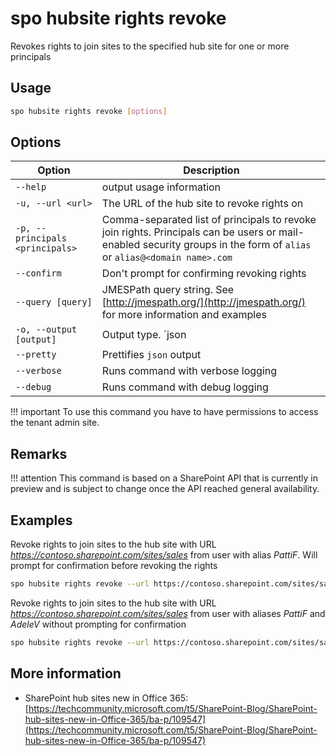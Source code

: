 # spo hubsite rights revoke

Revokes rights to join sites to the specified hub site for one or more principals

## Usage

```sh
spo hubsite rights revoke [options]
```

## Options

Option|Description
------|-----------
`--help`|output usage information
`-u, --url <url>`|The URL of the hub site to revoke rights on
`-p, --principals <principals>`|Comma-separated list of principals to revoke join rights. Principals can be users or mail-enabled security groups in the form of `alias` or `alias@<domain name>.com`
`--confirm`|Don't prompt for confirming revoking rights
`--query [query]`|JMESPath query string. See [http://jmespath.org/](http://jmespath.org/) for more information and examples
`-o, --output [output]`|Output type. `json|text`. Default `text`
`--pretty`|Prettifies `json` output
`--verbose`|Runs command with verbose logging
`--debug`|Runs command with debug logging

!!! important
    To use this command you have to have permissions to access the tenant admin site.

## Remarks

!!! attention
    This command is based on a SharePoint API that is currently in preview and is subject to change once the API reached general availability.

## Examples

Revoke rights to join sites to the hub site with URL _https://contoso.sharepoint.com/sites/sales_ from user with alias _PattiF_. Will prompt for confirmation before revoking the rights

```sh
spo hubsite rights revoke --url https://contoso.sharepoint.com/sites/sales --principals PattiF
```

Revoke rights to join sites to the hub site with URL _https://contoso.sharepoint.com/sites/sales_ from user with aliases _PattiF_ and _AdeleV_ without prompting for confirmation

```sh
spo hubsite rights revoke --url https://contoso.sharepoint.com/sites/sales --principals "PattiF,AdeleV" --confirm
```

## More information

- SharePoint hub sites new in Office 365: [https://techcommunity.microsoft.com/t5/SharePoint-Blog/SharePoint-hub-sites-new-in-Office-365/ba-p/109547](https://techcommunity.microsoft.com/t5/SharePoint-Blog/SharePoint-hub-sites-new-in-Office-365/ba-p/109547)
